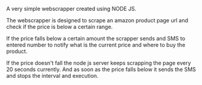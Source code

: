 A very simple webscrapper created using NODE JS.

The webscrapper is designed to scrape an amazon product page url and check if the price is below a certain range.

If the price falls below a certain amount the scrapper sends and SMS to entered number to notify what is the current price and where to buy the product.

If the price doesn't fall the node js server keeps scrapping the page every 20 seconds currently. And as soon as the price falls below it sends the SMS and stops the
interval and execution.
